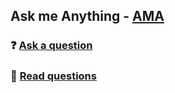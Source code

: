## Ask me Anything - [AMA](https://github.com/cantzakas/AMA)

### ❓  [Ask a question](https://github.com/cantzakas/AMA/issues/new)

### 📖  [Read questions](https://github.com/cantzakas/AMA/issues/)
